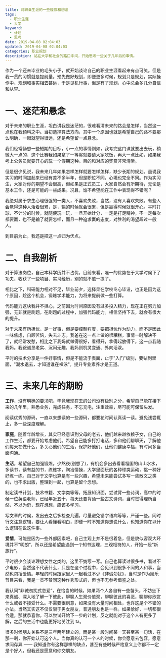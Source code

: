 ```yaml
---
title: 对职业生涯的一些憧憬和想法
tags:
  - 职业生涯
  - 大学
keyword:
  - 计划
  - 思考 
date: 2019-04-08 02:04:03
updated: 2019-04-08 02:04:03
categories: 职业规划
description: 站在大学和社会的路口中间，开始思考一些关于几年后的事情。
---
```


作为一个还未毕业的毛头小子，就开始谈论自己的职业生涯看起来有点可笑。但是我一贯的习惯就是提前量，预先做好规划，即便更多时候，规划只是规划，实际操作中，规划和事实相去甚远，于是见机行事，但是有了规划，心中总会多几分自信和从容。

<!-- more -->

# 一、迷茫和悬念

对于未来的职业生涯，坦白讲我是迷茫的，很难看清未来的路会是怎样，当然这一点也在我预料之中。当初选择算法方向，其中一个原因也就是希望自己的路不要那么明确，一眼就望得很远，还是希望留一点悬念。



我们经常畅想一些短期的目标，小一点的事情例如，我考完这门课就要出去玩，稍微大一点的，这个比赛我如果拿了一等奖就要请大家吃饭，再大一点比如，如果我考上公务员就要开心的玩一个假期这种。目的和对应的奖赏非常清晰。



但是很少见说，我未来几年如果怎样怎样就要怎样怎样，缺少长期的规划。虽说我实习的时间加起来已经有差不多半年，但是职位不同，心境也完全不同。作为实习生，大家对你的期望不会很高，但如果是正式员工，大家自然会有所期待，无论是基本工作，还是可能的一些成果。况且，谁不希望能在工作中表现得不错呢？



我绝对属于求生心理很强的一类人，不喜欢失败，当然，没有人喜欢失败。有些人会觉得这种人活着很累，是，输的时候就会很累，但是赢得时候就很开心。平时打球，不计分的时候，就随便玩一玩，一旦开始计分，一定是打足精神，不一定每次都要赢，也不是输了就要怎样，而且一种追求赢的态度，对胜利的渴望超过一般人。



到目前为止，我还是把这一点归为优点。

# 二、自我剖析

对于算法岗位，自己本科学历并不占优，目前来看，唯一的优势在于大学时候下了功夫，收获了一些项目、实习经历，别的就不值一提了。



相比之下，科研能力相对不足，毕业前夕，选择呆在学校专心毕设，也正是因为这个原因，趁这个机会，锻炼学术能力，为将来提前做一些打算。



代码能力这块我并不担心，之前因为时间原因没有过多投入精力，现在正在努力加强，无非就是刷题，在刷题的过程中，加强代码能力。相信坚持下去，就会有很大的提升。



对于未来有所担忧，是一好事，但是要控制程度，要把担忧作为动力，而不是因此一味焦虑，自顾苦恼，失去斗志。我爸在这一点上做的很糟糕，事情一时解决不了，就经常发愁，相比之下我妈就做得很好，看得开，拿得起放得下，这一点我随我妈。我爸诚恳老实、沉闷无趣，我妈则机灵变通、外向活泼。



平时的技术分享是一件好事情，但是不能流于表面，止于"入门"级别，要钻到里面，"潮水退去，才知道谁在裸泳"，提升专业素养才是王道。



# 三、未来几年的期盼





**工作**，没有明确的要求吧，毕竟我现在去的公司没有级别之分，希望自己能在接下来的几年里，熟悉业务，完成任务，不忘充电，注重效率，尽可能可保留头发。



阅读优秀的源码，一直以来想读的一些源码，都要花时间认真读一读。避免浅尝辄止，多一些深度理解。



**家庭**，随着年龄增长，其实已经意识到父母的老去，他们越来越依赖子女，自己的工作生活，都要开始考虑他们。希望自己能多打打电话，多和他们聊聊天，了解他们每天在做什么，多关心他们的生活，保护好他们，让他们健康幸福，有时间多当面沟通。



**生活**，希望自己加强锻炼，少熬夜(别想了)，有机会多出去看看祖国的山山水水，多读书，读有益的书，练练字，陶冶情操，大学里面玩的各种球类运动，挑一种好好练一练。自己对于文学也算是有一些兴趣，希望未来能尝试多写一些散文之类的，也不求出版，整理到一起，也算是留个念想。



制定读书计划，技术书籍、文学类等等，拓展知识面，尝试背一些诗词，高中的时候一位英语老师，已经年近五十，每天还要背诵一些古文诗词，当时觉得理所当然，不以为奇，现在想想，应该多学习。



写文章的时候，发出去之后多检查几遍，尽量避免错字语病等等，严谨一些。同时行文注意逻辑，要让人看懂看明白，即便一时不知道你想说什么，也知道你在以什么逻辑在说这件事。



**爱情**，可能是因为一些外部因素吧，自己主观上并不是很着急，但是貌似客观大环境并不"明朗”，所以还是希望能遇到一个知书达理，三观相符的人，开始一段”新旅行“。



平时很少会谈论理想女性之类的，这里不妨写一写。自己也算读过很多书，看过不少电影，当然这不代表什么，只是在这个过程中，会见识到很多不同的人和事，当然也包括爱情。年轻的时候跟家里人一起看过不少《非诚勿扰》，当时是作为娱乐节目来看，我是一贯不赞同这种作秀形式的，但也不无参考借鉴之处。



我认同"非诚勿扰式恋爱”，在恰当的时候，如果两个人各自有一些苗头，不妨坐下来真诚、深入地了解一下彼此，聊聊人生观价值观，聊聊彼此的喜恶，聊聊你欣赏什么或者不接受什么。不需要很刻意，如果没有大量时间相处，也许这是个不错的办法。当然其实这不仅仅限于男女朋友，普通朋友也是一样。如果恰好，一切都很合适，那就恭喜你，可以尝试开始下一步的计划，反之就能对于这个人有更多了解，之后的生活中也能更好地关注到 ta。



很多时候朋友关系不是三年两年建立的，而是某一段时间某一天甚至某一句话，在那一刹，你开始认可这个人。当你真的认可一个人的时候，你会愿意去包容，愿意求同存异 —— 我知道你有这样那样的缺点，甚至有些时候严格意义上你都不一定是个好人，但我还是愿意和你交朋友。